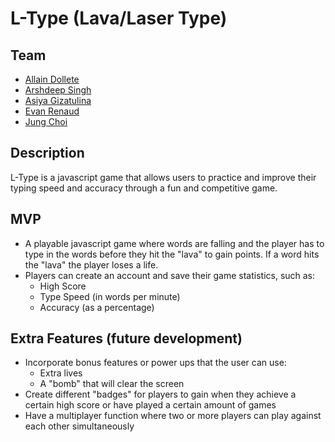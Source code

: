 # L-Type (Lava/Laser Type)

## Team
- [Allain Dollete](https://github.com/jdollete)
- [Arshdeep Singh](https://github.com/arsy209)
- [Asiya Gizatulina](https://github.com/asyaasha)
- [Evan Renaud](https://github.com/evanrenaud)
- [Jung Choi](https://github.com/mr-jungchoi)

## Description
L-Type is a javascript game that allows users to practice and improve their typing speed and accuracy through a fun and competitive game.

## MVP
- A playable javascript game where words are falling and the player has to type in the words before they hit the "lava" to gain points. If a word hits the "lava" the player loses a life.
- Players can create an account and save their game statistics, such as:
  - High Score
  - Type Speed (in words per minute)
  - Accuracy (as a percentage)

## Extra Features (future development)
- Incorporate bonus features or power ups that the user can use:
  - Extra lives
  - A "bomb" that will clear the screen
- Create different "badges" for players to gain when they achieve a certain high score or have played a certain amount of games
- Have a multiplayer function where two or more players can play against each other simultaneously
